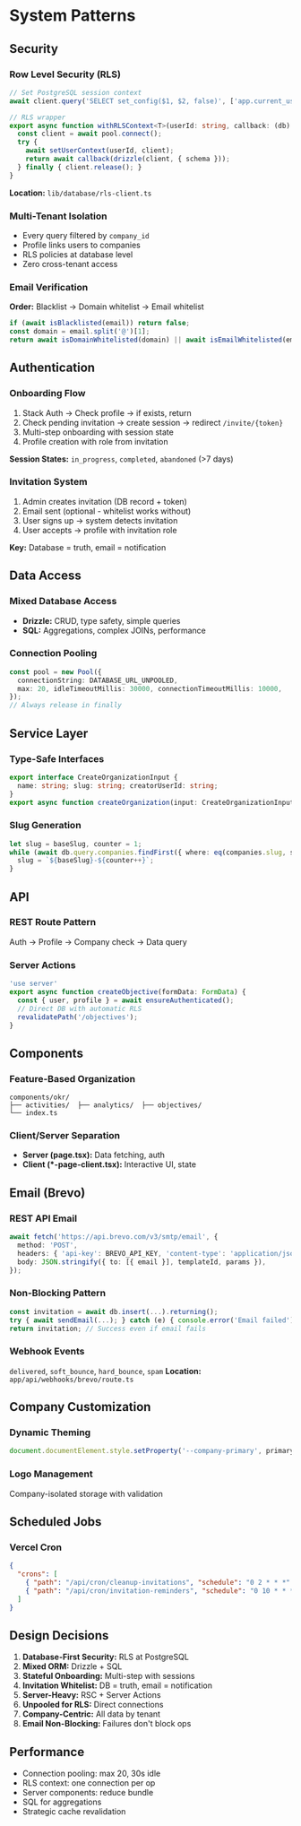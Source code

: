 # System Patterns

## Security

### Row Level Security (RLS)
```typescript
// Set PostgreSQL session context
await client.query('SELECT set_config($1, $2, false)', ['app.current_user_id', userId]);

// RLS wrapper
export async function withRLSContext<T>(userId: string, callback: (db) => Promise<T>) {
  const client = await pool.connect();
  try {
    await setUserContext(userId, client);
    return await callback(drizzle(client, { schema }));
  } finally { client.release(); }
}
```
**Location:** `lib/database/rls-client.ts`

### Multi-Tenant Isolation
- Every query filtered by `company_id`
- Profile links users to companies
- RLS policies at database level
- Zero cross-tenant access

### Email Verification
**Order:** Blacklist → Domain whitelist → Email whitelist
```typescript
if (await isBlacklisted(email)) return false;
const domain = email.split('@')[1];
return await isDomainWhitelisted(domain) || await isEmailWhitelisted(email);
```

## Authentication

### Onboarding Flow
1. Stack Auth → Check profile → if exists, return
2. Check pending invitation → create session → redirect `/invite/{token}`
3. Multi-step onboarding with session state
4. Profile creation with role from invitation

**Session States:** `in_progress`, `completed`, `abandoned` (>7 days)

### Invitation System
1. Admin creates invitation (DB record + token)
2. Email sent (optional - whitelist works without)
3. User signs up → system detects invitation
4. User accepts → profile with invitation role

**Key:** Database = truth, email = notification

## Data Access

### Mixed Database Access
- **Drizzle:** CRUD, type safety, simple queries
- **SQL:** Aggregations, complex JOINs, performance

### Connection Pooling
```typescript
const pool = new Pool({
  connectionString: DATABASE_URL_UNPOOLED,
  max: 20, idleTimeoutMillis: 30000, connectionTimeoutMillis: 10000,
});
// Always release in finally
```

## Service Layer

### Type-Safe Interfaces
```typescript
export interface CreateOrganizationInput {
  name: string; slug: string; creatorUserId: string;
}
export async function createOrganization(input: CreateOrganizationInput) { }
```

### Slug Generation
```typescript
let slug = baseSlug, counter = 1;
while (await db.query.companies.findFirst({ where: eq(companies.slug, slug) })) {
  slug = `${baseSlug}-${counter++}`;
}
```

## API

### REST Route Pattern
Auth → Profile → Company check → Data query

### Server Actions
```typescript
'use server'
export async function createObjective(formData: FormData) {
  const { user, profile } = await ensureAuthenticated();
  // Direct DB with automatic RLS
  revalidatePath('/objectives');
}
```

## Components

### Feature-Based Organization
```
components/okr/
├── activities/  ├── analytics/  ├── objectives/
└── index.ts
```

### Client/Server Separation
- **Server (page.tsx):** Data fetching, auth
- **Client (*-page-client.tsx):** Interactive UI, state

## Email (Brevo)

### REST API Email
```typescript
await fetch('https://api.brevo.com/v3/smtp/email', {
  method: 'POST',
  headers: { 'api-key': BREVO_API_KEY, 'content-type': 'application/json' },
  body: JSON.stringify({ to: [{ email }], templateId, params }),
});
```

### Non-Blocking Pattern
```typescript
const invitation = await db.insert(...).returning();
try { await sendEmail(...); } catch (e) { console.error('Email failed'); }
return invitation; // Success even if email fails
```

### Webhook Events
`delivered`, `soft_bounce`, `hard_bounce`, `spam`
**Location:** `app/api/webhooks/brevo/route.ts`

## Company Customization

### Dynamic Theming
```typescript
document.documentElement.style.setProperty('--company-primary', primaryColor);
```

### Logo Management
Company-isolated storage with validation

## Scheduled Jobs

### Vercel Cron
```json
{
  "crons": [
    { "path": "/api/cron/cleanup-invitations", "schedule": "0 2 * * *" },
    { "path": "/api/cron/invitation-reminders", "schedule": "0 10 * * *" }
  ]
}
```

## Design Decisions

1. **Database-First Security:** RLS at PostgreSQL
2. **Mixed ORM:** Drizzle + SQL
3. **Stateful Onboarding:** Multi-step with sessions
4. **Invitation Whitelist:** DB = truth, email = notification
5. **Server-Heavy:** RSC + Server Actions
6. **Unpooled for RLS:** Direct connections
7. **Company-Centric:** All data by tenant
8. **Email Non-Blocking:** Failures don't block ops

## Performance

- Connection pooling: max 20, 30s idle
- RLS context: one connection per op
- Server components: reduce bundle
- SQL for aggregations
- Strategic cache revalidation
